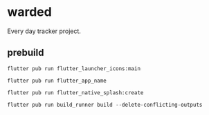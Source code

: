 # warded

Every day tracker project.

## prebuild
```
flutter pub run flutter_launcher_icons:main

flutter pub run flutter_app_name

flutter pub run flutter_native_splash:create

flutter pub run build_runner build --delete-conflicting-outputs
```
